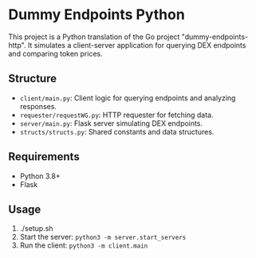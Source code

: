 # Dummy Endpoints Python

This project is a Python translation of the Go project "dummy-endpoints-http". It simulates a client-server application for querying DEX endpoints and comparing token prices.

## Structure
- `client/main.py`: Client logic for querying endpoints and analyzing responses.
- `requester/requestWG.py`: HTTP requester for fetching data.
- `server/main.py`: Flask server simulating DEX endpoints.
- `structs/structs.py`: Shared constants and data structures.

## Requirements
- Python 3.8+
- Flask

## Usage
1. ./setup.sh
2. Start the server: `python3 -m server.start_servers`
3. Run the client: `python3 -m client.main`

